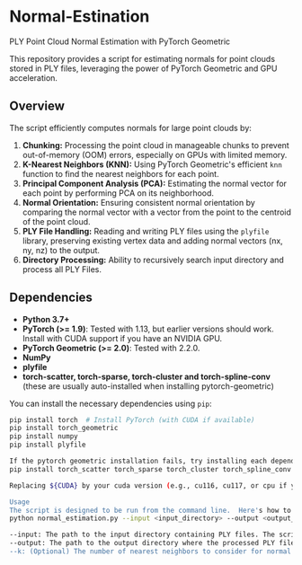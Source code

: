 # Normal-Estination
PLY Point Cloud Normal Estimation with PyTorch Geometric

This repository provides a script for estimating normals for point clouds stored in PLY files, leveraging the power of PyTorch Geometric and GPU acceleration.

## Overview

The script efficiently computes normals for large point clouds by:

1.  **Chunking:** Processing the point cloud in manageable chunks to prevent out-of-memory (OOM) errors, especially on GPUs with limited memory.
2.  **K-Nearest Neighbors (KNN):** Using PyTorch Geometric's efficient `knn` function to find the nearest neighbors for each point.
3.  **Principal Component Analysis (PCA):** Estimating the normal vector for each point by performing PCA on its neighborhood.
4.  **Normal Orientation:** Ensuring consistent normal orientation by comparing the normal vector with a vector from the point to the centroid of the point cloud.
5.  **PLY File Handling:** Reading and writing PLY files using the `plyfile` library, preserving existing vertex data and adding normal vectors (nx, ny, nz) to the output.
6. **Directory Processing:** Ability to recursively search input directory and process all PLY Files.

## Dependencies

-   **Python 3.7+**
-   **PyTorch (>= 1.9)**: Tested with 1.13, but earlier versions should work.  Install with CUDA support if you have an NVIDIA GPU.
-   **PyTorch Geometric (>= 2.0)**: Tested with 2.2.0.
-   **NumPy**
-   **plyfile**
-   **torch-scatter, torch-sparse, torch-cluster and torch-spline-conv** (these are usually auto-installed when installing pytorch-geometric)

You can install the necessary dependencies using `pip`:

```bash
pip install torch  # Install PyTorch (with CUDA if available)
pip install torch_geometric
pip install numpy
pip install plyfile

If the pytorch geometric installation fails, try installing each dependency independently:
pip install torch_scatter torch_sparse torch_cluster torch_spline_conv -f [https://data.pyg.org/whl/torch-1.13.0+$](https://www.google.com/search?q=https://data.pyg.org/whl/torch-1.13.0%2B%24){CUDA}.html

Replacing ${CUDA} by your cuda version (e.g., cu116, cu117, or cpu if you don't have a compatible cuda version) and torch-1.13.0 by your torch version.

Usage
The script is designed to be run from the command line.  Here's how to use it:
python normal_estimation.py --input <input_directory> --output <output_directory> --k <k_neighbors>

--input: The path to the input directory containing PLY files. The script will recursively search this directory for all .ply files.
--output: The path to the output directory where the processed PLY files (with normals) will be saved. The directory structure of the input directory will be mirrored in the output directory. The output directory will be created if it doesn't exist.
--k: (Optional) The number of nearest neighbors to consider for normal estimation. The default value is 50.

